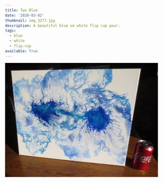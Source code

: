 ```yaml
---
title: Two Blue
date: '2020-03-02'
thumbnail: img_3277.jpg
description: A beautiful blue on white flip cup pour.
tags:
  - blue
  - white
  - flip-cup
available: True
---
```

![with coke for comparison](img_3283.jpg)